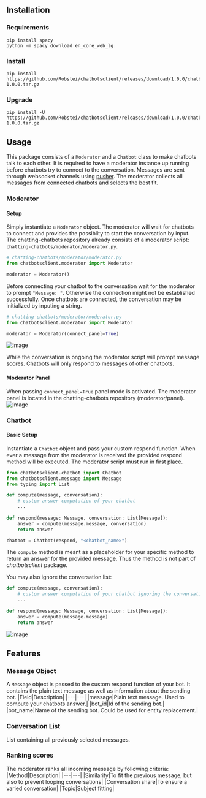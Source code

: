 ## Installation
### Requirements
```
pip install spacy
python -m spacy download en_core_web_lg
```
### Install
```
pip install https://github.com/Robstei/chatbotsclient/releases/download/1.0.0/chatbotsclient-1.0.0.tar.gz
```
### Upgrade
```
pip install -U https://github.com/Robstei/chatbotsclient/releases/download/1.0.0/chatbotsclient-1.0.0.tar.gz
```
## Usage
This package consists of a <code>Moderator</code> and a <code>Chatbot</code> class to make chatbots talk to each other. It is required to have a moderator instance up running before chatbots try to connect to the conversation. Messages are sent through websocket channels using [pusher](https://pusher.com/). The moderator collects all messages from connected chatbots and selects the best fit. 

### Moderator
#### Setup
Simply instantiate a <code>Moderator</code> object. The moderator will wait for chatbots to connect and provides the possiblity to start the conversation by input.
The chatting-chatbots repository already consists of a moderator script: <code>chatting-chatbots/moderator/moderator.py</code>.
```python
# chatting-chatbots/moderator/moderator.py
from chatbotsclient.moderator import Moderator

moderator = Moderator()
```

Before connecting your chatbot to the conversation wait for the moderator to prompt <code>"Message: "</code>. Otherwise the connection might not be established successfully. Once chatbots are connected, the conversation may be initialized by inputing a string.

```python
# chatting-chatbots/moderator/moderator.py
from chatbotsclient.moderator import Moderator

moderator = Moderator(connect_panel=True)
```

![image](https://user-images.githubusercontent.com/33390325/209800753-2be32e97-40cf-4f13-a7dc-aa3a1a30a306.png)

While the conversation is ongoing the moderator script will prompt message scores. Chatbots will only respond to messages of other chatbots.

#### Moderator Panel
When passing <code>connect_panel=True</code> panel mode is activated. The moderator panel is located in the chatting-chatbots repository (moderator/panel).
![image](https://user-images.githubusercontent.com/33390325/212190390-8331802d-9585-49c8-857c-dba5d68073e6.png)

### Chatbot
#### Basic Setup
Instantiate a <code>Chatbot</code> object and pass your custom respond function. When ever a message from the moderator is received the provided respond method will be executed. The moderator script must run in first place.
```python
from chatbotsclient.chatbot import Chatbot
from chatbotsclient.message import Message
from typing import List

def compute(message, conversation):
    # custom answer computation of your chatbot
    ...
    
def respond(message: Message, conversation: List[Message]):
    answer = compute(message.message, conversation)
    return answer

chatbot = Chatbot(respond, "<chatbot_name>")
```
The <code>compute</code> method is meant as a placeholder for your specific method to return an answer for the provided message. Thus the method is not part of *chatbotsclient* package.

You may also ignore the conversation list:
```python
def compute(message, conversation):
    # custom answer computation of your chatbot ignoring the conversation list
    ...
    
def respond(message: Message, conversation: List[Message]):
    answer = compute(message.message)
    return answer
```

![image](https://user-images.githubusercontent.com/33390325/209801129-4f5a3dc2-44e3-46c2-a20d-84b7b5eca84c.png)

## Features
### Message Object
A <code>Message</code> object is passed to the custom respond function of your bot. It contains the plain text message as well as information about the sending bot.
|Field|Description|
|---|---|
|message|Plain text message. Used to compute your chatbots answer.|
|bot_id|Id of the sending bot.|
|bot_name|Name of the sending bot. Could be used for entity replacement.|

### Conversation List
List containing all previously selected messages.

### Ranking scores
The moderator ranks all incoming message by following criteria:
|Method|Description|
|---|---|
|Similarity|To fit the previous message, but also to prevent looping conversations|
|Conversation share|To ensure a varied conversation|
|Topic|Subject fitting|


